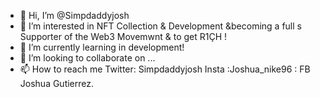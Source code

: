 - 👋 Hi, I’m @Simpdaddyjosh
- 👀 I’m interested in NFT Collection & Development &becoming a full s
Supporter of the Web3 Movemwnt & to get R1ÇH !
- 🌱 I’m currently learning in development!
- 💞️ I’m looking to collaborate on ...
- 📫 How to reach me Twitter: Simpdaddyjosh
Insta :Joshua_nike96 : FB Joshua Gutierrez.

<!---
Simpdaddyjosh/Simpdaddyjosh is a ✨ special ✨ repository because its `README.md` (this file) appears on your GitHub profile.
You can click the Preview link to take a look at your changes.
--->
